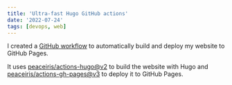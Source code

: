 ```yaml
---
title: 'Ultra-fast Hugo GitHub actions'
date: '2022-07-24'
tags: [devops, web]
---
```


I created a [GitHub workflow](https://github.com/vknabel/vknabel.github.io/blob/main/.github/workflows/pages.yml) to automatically build and deploy my website to GitHub Pages.

It uses [peaceiris/actions-hugo@v2](https://github.com/peaceiris/actions-hugo) to build the website with Hugo and [peaceiris/actions-gh-pages@v3](https://github.com/peaceiris/actions-gh-pages) to deploy it to GitHub Pages.
